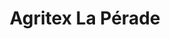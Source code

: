 ---
title: "Agritex La Pérade"
url: /sainte-anne-de-la-perade/agritex-la-perade/
shop: Landwirtschaftlich
---